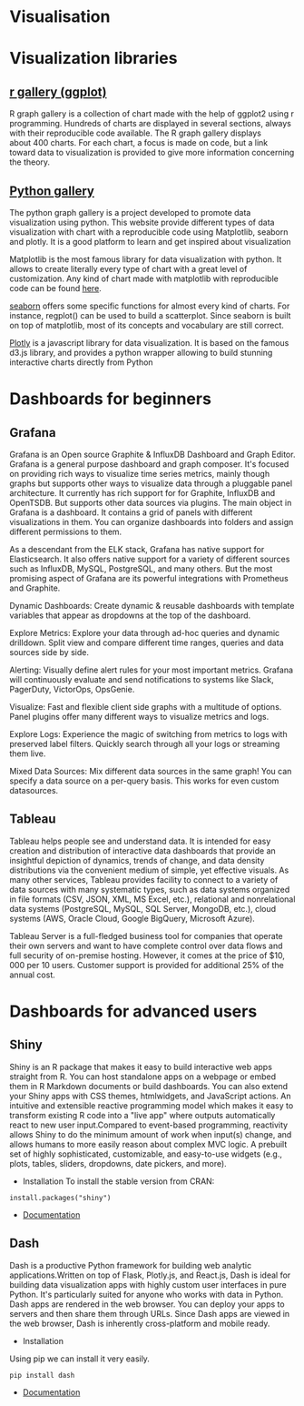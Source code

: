 # Visualisation

# Visualization libraries

## [r gallery (ggplot)](https://www.r-graph-gallery.com/ggplot2-package.html)

R graph gallery is  a collection of chart made with the help of ggplot2 using r programming. Hundreds of charts are displayed in several sections, always with their reproducible code available. The R graph gallery displays about 400 charts. For each chart, a focus is made on code, but a link toward data to visualization is provided to give more information concerning the theory.


## [Python gallery](https://www.python-graph-gallery.com/)

The python graph gallery is a project developed to promote data visualization using python. This website provide different types of data visualization with chart with a reproducible code using  Matplotlib, seaborn and plotly. It is a good platform to learn and get inspired about visualization

Matplotlib is the most famous library for data visualization with python. It allows to create literally every type of chart with a great level of customization. Any kind of chart made with matplotlib with reproducible code can be found [here](https://www.python-graph-gallery.com/matplotlib/). 

[seaborn](https://www.python-graph-gallery.com/seaborn/) offers some specific functions for almost every kind of charts. For instance, regplot() can be used to build a scatterplot.
Since seaborn is built on top of matplotlib, most of its concepts and vocabulary are still correct.

[Plotly](https://www.python-graph-gallery.com/plotly/) is a javascript library for data visualization. It is based on the famous d3.js library, and provides a python wrapper allowing to build stunning interactive charts directly from Python

# Dashboards for beginners

## Grafana

Grafana is  an Open source Graphite & InfluxDB Dashboard and Graph Editor. Grafana is a general purpose dashboard and graph composer. It's focused on providing rich ways to visualize time series metrics, mainly though graphs but supports other ways to visualize data through a pluggable panel architecture. It currently has rich support for for Graphite, InfluxDB and OpenTSDB. But supports other data sources via plugins. The main object in Grafana is a dashboard. It contains a grid of panels with different visualizations in them. You can organize dashboards into folders and assign different permissions to them.

As a descendant from the ELK stack, Grafana has native support for Elasticsearch. It also offers native support for a variety of different sources such as InfluxDB, MySQL, PostgreSQL, and many others. But the most promising aspect of Grafana are its powerful integrations with Prometheus and Graphite.

Dynamic Dashboards: Create dynamic & reusable dashboards with template variables that appear as dropdowns at the top of the dashboard.

Explore Metrics: Explore your data through ad-hoc queries and dynamic drilldown. Split view and compare different time ranges, queries and data sources side by side.

Alerting: Visually define alert rules for your most important metrics. Grafana will continuously evaluate and send notifications to systems like Slack, PagerDuty, VictorOps, OpsGenie.

Visualize: Fast and flexible client side graphs with a multitude of options. Panel plugins offer many different ways to visualize metrics and logs.

Explore Logs: Experience the magic of switching from metrics to logs with preserved label filters. Quickly search through all your logs or streaming them live.

Mixed Data Sources: Mix different data sources in the same graph! You can specify a data source on a per-query basis. This works for even custom datasources.

## Tableau

Tableau helps people see and understand data. It is intended for easy creation and distribution of interactive data dashboards that provide an insightful depiction of dynamics, trends of change, and data density distributions via the convenient medium of simple, yet effective visuals.
As many other services, Tableau provides facility to connect to a variety of data sources with many systematic types, such as data systems organized in file formats (CSV, JSON, XML, MS Excel, etc.), relational and nonrelational data systems (PostgreSQL, MySQL, SQL Server, MongoDB, etc.), cloud systems (AWS, Oracle Cloud, Google BigQuery, Microsoft Azure).

Tableau Server is a full-fledged business tool for companies that operate their own servers and want to have complete control over data flows and full security of on-premise hosting. However, it comes at the price of $10, 000 per 10 users. Customer support is provided for additional 25% of the annual cost.

# Dashboards for advanced users

## Shiny

Shiny is an R package that makes it easy to build interactive web apps straight from R. You can host standalone apps on a webpage or embed them in R Markdown documents or build dashboards. You can also extend your Shiny apps with CSS themes, htmlwidgets, and JavaScript actions.
An intuitive and extensible reactive programming model which makes it easy to transform existing R code into a "live app" where outputs automatically react to new user input.Compared to event-based programming, reactivity allows Shiny to do the minimum amount of work when input(s) change, and allows humans to more easily reason about complex MVC logic.
A prebuilt set of highly sophisticated, customizable, and easy-to-use widgets (e.g., plots, tables, sliders, dropdowns, date pickers, and more).


* Installation
To install the stable version from CRAN:
```
install.packages("shiny")

```
* [Documentation](https://www.rdocumentation.org/packages/shiny/versions/1.6.0)

## Dash

Dash is a productive Python framework for building web analytic applications.Written on top of Flask, Plotly.js, and React.js, Dash is ideal for building data visualization apps with highly custom user interfaces in pure Python. It's particularly suited for anyone who works with data in Python. Dash apps are rendered in the web browser. You can deploy your apps to servers and then share them through URLs. Since Dash apps are viewed in the web browser, Dash is inherently cross-platform and mobile ready.

* Installation 

Using pip we can install it very easily.

```
pip install dash

```

* [Documentation](https://dash.plotly.com/)